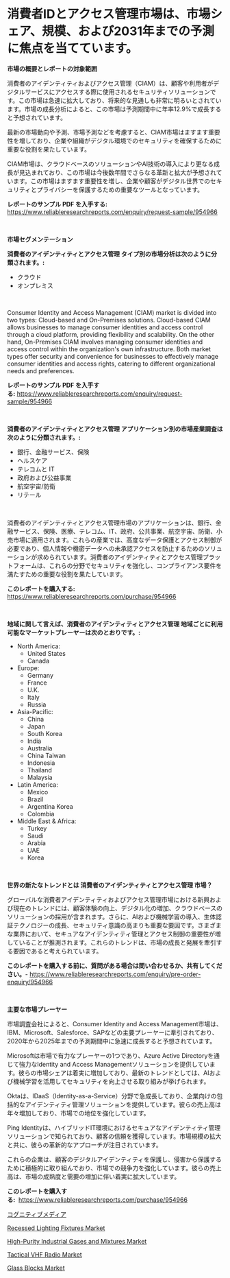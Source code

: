 <p><h1>消費者IDとアクセス管理市場は、市場シェア、規模、および2031年までの予測に焦点を当てています。</h1></p><p><strong>市場の概要とレポートの対象範囲</strong></p>
<p><p>消費者のアイデンティティおよびアクセス管理（CIAM）は、顧客や利用者がデジタルサービスにアクセスする際に使用されるセキュリティソリューションです。この市場は急速に拡大しており、将来的な見通しも非常に明るいとされています。市場の成長分析によると、この市場は予測期間中に年率12.9%で成長すると予想されています。</p><p>最新の市場動向や予測、市場予測などを考慮すると、CIAM市場はますます重要性を増しており、企業や組織がデジタル環境でのセキュリティを確保するために重要な役割を果たしています。</p><p>CIAM市場は、クラウドベースのソリューションやAI技術の導入により更なる成長が見込まれており、この市場は今後数年間でさらなる革新と拡大が予想されています。この市場はますます重要性を増し、企業や顧客がデジタル世界でのセキュリティとプライバシーを保護するための重要なツールとなっています。</p></p>
<p><strong>レポートのサンプル PDF を入手する:</strong> <a href="https://www.reliableresearchreports.com/enquiry/request-sample/954966">https://www.reliableresearchreports.com/enquiry/request-sample/954966</a></p>
<p>&nbsp;</p>
<p><strong>市場セグメンテーション</strong></p>
<p><strong>消費者のアイデンティティとアクセス管理 タイプ別の市場分析は次のように分類されます。:</strong></p>
<p><ul><li>クラウド</li><li>オンプレミス</li></ul></p>
<p>&nbsp;</p>
<p><p>Consumer Identity and Access Management (CIAM) market is divided into two types: Cloud-based and On-Premises solutions. Cloud-based CIAM allows businesses to manage consumer identities and access control through a cloud platform, providing flexibility and scalability. On the other hand, On-Premises CIAM involves managing consumer identities and access control within the organization's own infrastructure. Both market types offer security and convenience for businesses to effectively manage consumer identities and access rights, catering to different organizational needs and preferences.</p></p>
<p><strong>レポートのサンプル PDF を入手する:</strong>&nbsp;<a href="https://www.reliableresearchreports.com/enquiry/request-sample/954966">https://www.reliableresearchreports.com/enquiry/request-sample/954966</a></p>
<p>&nbsp;</p>
<p><strong> 消費者のアイデンティティとアクセス管理 アプリケーション別の市場産業調査は次のように分類されます。:</strong></p>
<p><ul><li>銀行、金融サービス、保険</li><li>ヘルスケア</li><li>テレコムと IT</li><li>政府および公益事業</li><li>航空宇宙/防衛</li><li>リテール</li></ul></p>
<p>&nbsp;</p>
<p><p>消費者のアイデンティティとアクセス管理市場のアプリケーションは、銀行、金融サービス、保険、医療、テレコム、IT、政府、公共事業、航空宇宙、防衛、小売市場に適用されます。これらの産業では、高度なデータ保護とアクセス制御が必要であり、個人情報や機密データへの未承認アクセスを防止するためのソリューションが求められています。消費者のアイデンティティとアクセス管理プラットフォームは、これらの分野でセキュリティを強化し、コンプライアンス要件を満たすための重要な役割を果たしています。</p></p>
<p><strong>このレポートを購入する:</strong>&nbsp; <a href="https://www.reliableresearchreports.com/purchase/954966">https://www.reliableresearchreports.com/purchase/954966</a></p>
<p>&nbsp;</p>
<p><strong>地域に関して言えば、消費者のアイデンティティとアクセス管理 地域ごとに利用可能なマーケットプレーヤーは次のとおりです。:</strong></p>
<p><ul>
    <li>
        North America:
        <ul>
            <li>United States</li>
            <li>Canada</li>
        </ul>
    </li>
    <li>
        Europe:
        <ul>
            <li>Germany</li>
            <li>France</li>
            <li>U.K.</li>
            <li>Italy</li>
            <li>Russia</li>
        </ul>
    </li>
    <li>
        Asia-Pacific:
        <ul>
            <li>China</li>
            <li>Japan</li>
            <li>South Korea</li>
            <li>India</li>
            <li>Australia</li>
            <li>China Taiwan</li>
            <li>Indonesia</li>
            <li>Thailand</li>
            <li>Malaysia</li>
        </ul>
    </li>
    <li>
        Latin America:
        <ul>
            <li>Mexico</li>
            <li>Brazil</li>
            <li>Argentina Korea</li>
            <li>Colombia</li>
        </ul>
    </li>
    <li>
        Middle East & Africa:
        <ul>
            <li>Turkey</li>
            <li>Saudi</li>
            <li>Arabia</li>
            <li>UAE</li>
            <li>Korea</li>
        </ul>
    </li>
    </ul></p>
<p>&nbsp;</p>
<p><strong>世界の新たなトレンドとは 消費者のアイデンティティとアクセス管理 市場？</strong></p>
<p><p>グローバルな消費者アイデンティティおよびアクセス管理市場における新興および現在のトレンドには、顧客体験の向上、デジタル化の増加、クラウドベースのソリューションの採用が含まれます。さらに、AIおよび機械学習の導入、生体認証テクノロジーの成長、セキュリティ意識の高まりも重要な要因です。さまざまな業界において、セキュアなアイデンティティ管理とアクセス制御の重要性が増していることが推測されます。これらのトレンドは、市場の成長と発展を牽引する要因であると考えられています。</p></p>
<p><strong>このレポートを購入する前に、質問がある場合は問い合わせるか、共有してください。</strong>- <a href="https://www.reliableresearchreports.com/enquiry/pre-order-enquiry/954966">https://www.reliableresearchreports.com/enquiry/pre-order-enquiry/954966</a></p>
<p>&nbsp;</p>
<p><strong>主要な市場プレーヤー</strong></p>
<p><p>市場調査会社によると、Consumer Identity and Access Management市場は、IBM、Microsoft、Salesforce、SAPなどの主要プレーヤーに牽引されており、2020年から2025年までの予測期間中に急速に成長すると予想されています。</p><p>Microsoftは市場で有力なプレーヤーの1つであり、Azure Active Directoryを通じて強力なIdentity and Access Managementソリューションを提供しています。彼らの市場シェアは着実に増加しており、最新のトレンドとしては、AIおよび機械学習を活用してセキュリティを向上させる取り組みが挙げられます。</p><p>Oktaは、IDaaS（Identity-as-a-Service）分野で急成長しており、企業向けの包括的なアイデンティティ管理ソリューションを提供しています。彼らの売上高は年々増加しており、市場での地位を強化しています。</p><p>Ping Identityは、ハイブリッドIT環境におけるセキュアなアイデンティティ管理ソリューションで知られており、顧客の信頼を獲得しています。市場規模の拡大と共に、彼らの革新的なアプローチが注目されています。</p><p>これらの企業は、顧客のデジタルアイデンティティを保護し、侵害から保護するために積極的に取り組んでおり、市場での競争力を強化しています。彼らの売上高は、市場の成熟度と需要の増加に伴い着実に拡大しています。</p></p>
<p><strong>このレポートを購入する:</strong>&nbsp;&nbsp;<a href="https://www.reliableresearchreports.com/purchase/954966">https://www.reliableresearchreports.com/purchase/954966</a></p>
<p><p><a href="https://github.com/bevdtkn4419963/Market-Research-Report-List-1/blob/main/7307241185380.md">コグニティブメディア</a></p><p><a href="https://view.publitas.com/reportprime-1/recessed-lighting-fixtures-market-research-report-unlocks-analysis-on-the-market-financial-status-market-size-and-market-revenue-upto-2031/">Recessed Lighting Fixtures Market</a></p><p><a href="https://github.com/NorbertYates/Market-Research-Report-List-3/blob/main/high-purity-industrial-gases-and-mixtures-market.md">High-Purity Industrial Gases and Mixtures Market</a></p><p><a href="https://view.publitas.com/reportprime-1/tactical-vhf-radio-market-offers-provide-insightful-data-for-the-time-period-from-2024-to-2031-and-also-provide-analysis-based-on-application-type-and-region/">Tactical VHF Radio Market</a></p><p><a href="https://issuu.com/reportprime-2/docs/glass-blocks-market-size-2030.pptx">Glass Blocks Market</a></p></p>